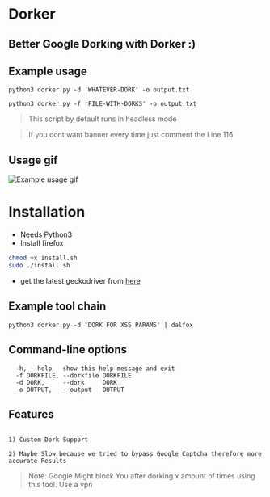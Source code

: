 # Dorker

## Better Google Dorking with Dorker :) 


## Example usage

```
python3 dorker.py -d 'WHATEVER-DORK' -o output.txt

python3 dorker.py -f 'FILE-WITH-DORKS' -o output.txt
```

> This script by default runs in headless mode

> If you dont want banner every time just comment the Line 116

## Usage gif

![Example usage gif](dorker.gif)

# Installation

* Needs Python3
* Install firefox

```bash
chmod +x install.sh
sudo ./install.sh
```
* get the latest geckodriver from [here](https://github.com/mozilla/geckodriver/releases)

## Example tool chain

```
python3 dorker.py -d 'DORK FOR XSS PARAMS' | dalfox
```

## Command-line options

```
  -h, --help   show this help message and exit
  -f DORKFILE, --dorkfile DORKFILE
  -d DORK,     --dork     DORK
  -o OUTPUT,   --output   OUTPUT
```

## Features

```

1) Custom Dork Support

2) Maybe Slow because we tried to bypass Google Captcha therefore more accurate Results

```

> Note: Google Might block You after dorking x amount of times using this tool. Use a vpn
